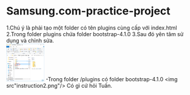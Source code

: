 # Samsung.com-practice-project
1.Chú ý là phải tạo một folder có tên plugins cùng cấp với index.html
2.Trong folder plugins chứa folder bootstrap-4.1.0
3.Sau đó yên tâm sử dụng và chỉnh sửa.  
<img src="instruction1.png" width=100 height=100/>
-Trong folder /plugins có folder bootstrap-4.1.0
<img src"instruction2.png"/>
Có gì cứ hỏi Tuấn.
